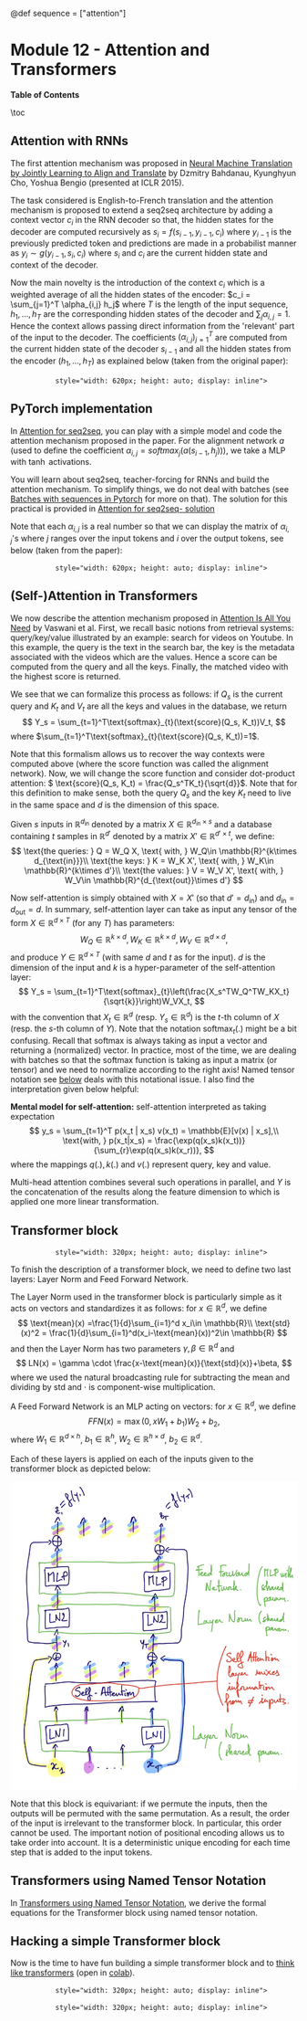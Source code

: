 @def sequence = ["attention"]

# Module 12 - Attention and Transformers

**Table of Contents**

\toc


## Attention with RNNs

The first attention mechanism was proposed in [Neural Machine Translation by Jointly Learning to Align and Translate](https://arxiv.org/abs/1409.0473) by Dzmitry Bahdanau, Kyunghyun Cho, Yoshua Bengio (presented at ICLR 2015).

The task considered is English-to-French translation and the attention mechanism is proposed to extend a seq2seq architecture by adding a context vector $c_i$ in the RNN decoder so that, the hidden states for the decoder are computed recursively as $s_i = f(s_{i-1}, y_{i-1}, c_i)$ where $y_{i-1}$ is the previously predicted token and predictions are made in a probabilist manner as $y_i \sim g(y_{i-1},s_i,c_i)$ where $s_i$ and $c_i$ are the current hidden state and context of the decoder.

Now the main novelty is the introduction of the context $c_i$ which is a weighted average of all the hidden states of the encoder: $c_i = \sum_{j=1}^T \alpha_{i,j} h_j$ where $T$ is the length of the input sequence, $h_1,\dots, h_T$ are the corresponding hidden states of the decoder and $\sum_j \alpha_{i,j}=1$. Hence the context allows passing direct information from the 'relevant' part of the input to the decoder. The coefficients $(\alpha_{i,j})_{j=1}^T$ are computed from the current hidden state of the decoder $s_{i-1}$ and all the hidden states from the encoder $(h_1, \dots, h_T)$ as explained below (taken from the original paper):


~~~<img src="/modules/extras/attention/attention_bahdanau.png"
           style="width: 620px; height: auto; display: inline">
~~~

## PyTorch implementation

In [Attention for seq2seq](https://github.com/dataflowr/notebooks/blob/master/Module12/12_seq2seq_attention.ipynb), you can play with a simple model and code the attention mechanism proposed in the paper. For the alignment network $a$ (used to define the coefficient $\alpha_{i,j} = softmax_{j}(a(s_{i-1},h_j))$), we take a MLP with $\tanh$ activations. 

You will learn about seq2seq, teacher-forcing for RNNs and build the attention mechanism. To simplify things, we do not deal with batches (see [Batches with sequences in Pytorch](/modules/11c-batches-with-sequences) for more on that). The solution for this practical is provided in [Attention for seq2seq- solution](https://github.com/dataflowr/notebooks/blob/master/Module12/12_seq2seq_attention_solution.ipynb)


Note that each $\alpha_{i,j}$ is a real number so that we can display the matrix of $\alpha_{i,j}$'s where $j$ ranges over the input tokens and $i$ over the output tokens, see below (taken from the paper):

~~~<img src="/modules/extras/attention/attention_translate.jpeg"
           style="width: 620px; height: auto; display: inline">
~~~

## (Self-)Attention in Transformers

We now describe the attention mechanism proposed in [Attention Is All You Need](https://arxiv.org/abs/1706.03762) by Vaswani et al. First, we recall basic notions from retrieval systems: query/key/value illustrated by an example: search for videos on Youtube. In this example, the query is the text in the search bar, the key is the metadata associated with the videos which are the values. Hence a score can be computed from the query and all the keys. Finally, the matched video with the highest score is returned.

We see that we can formalize this process as follows: if $Q_s$ is the current query and $K_t$ and $V_t$ are all the keys and values in the database, we return $$
Y_s = \sum_{t=1}^T\text{softmax}_{t}(\text{score}(Q_s, K_t))V_t, 
$$
where $\sum_{t=1}^T\text{softmax}_{t}(\text{score}(Q_s, K_t))=1$.

Note that this formalism allows us to recover the way contexts were computed above (where the score function was called the alignment network). Now, we will change the score function and consider dot-product attention:
$ \text{score}(Q_s, K_t) = \frac{Q_s^TK_t}{\sqrt{d}}$. Note that for this definition to make sense, both the query $Q_s$ and the key $K_t$ need to live in the same space and $d$ is the dimension of this space.

Given $s$ inputs in $\mathbb{R}^{d_{\text{in}}}$ denoted by a matrix $X\in \mathbb{R}^{d_{\text{in}}\times s}$ and a database containing $t$ samples in $\mathbb{R}^{d'}$ denoted by a matrix $X'\in \mathbb{R}^{d'\times t}$, we define:
$$
\text{the queries: } Q = W_Q X, \text{ with, } W_Q\in \mathbb{R}^{k\times d_{\text{in}}}\\
\text{the keys: } K = W_K X', \text{ with, } W_K\in \mathbb{R}^{k\times d'}\\
\text{the values: } V = W_V X', \text{ with, } W_V\in \mathbb{R}^{d_{\text{out}}\times d'}
$$

Now self-attention is simply obtained with $X=X'$ (so that $d'=d_{\text{in}}$) and $d_{\text{in}} = d_{\text{out}} = d$. In summary, self-attention layer can take as input any tensor of the form $X \in \mathbb{R}^{d\times T}$ (for any $T$) has parameters: 
$$
W_Q\in \mathbb{R}^{k\times d}, W_K\in \mathbb{R}^{k\times d}, W_V\in \mathbb{R}^{d\times d},
$$ 
and produce $Y \in \mathbb{R}^{d\times T}$ (with same $d$ and $t$ as for the input). $d$ is the dimension of the input and $k$ is a hyper-parameter of the self-attention layer:
$$
Y_s = \sum_{t=1}^T\text{softmax}_{t}\left(\frac{X_s^TW_Q^TW_KX_t}{\sqrt{k}}\right)W_VX_t,
$$
with the convention that $X_t\in \mathbb{R}^d$ (resp. $Y_s\in \mathbb{R}^d$) is the $t$-th column of $X$ (resp. the $s$-th column of $Y$). Note that the notation $\text{softmax}_{t}(.)$ might be a bit confusing. Recall that $\text{softmax}$ is always taking as input a vector and returning a (normalized) vector. In practice, most of the time, we are dealing with batches so that the $\text{softmax}$ function is taking as input a matrix (or tensor) and we need to normalize according to the right axis! Named tensor notation see [below](#transformers_using_named_tensor_notation) deals with this notational issue. I also find the interpretation given below helpful:

**Mental model for self-attention:** self-attention interpreted as taking expectation
$$
y_s = \sum_{t=1}^T p(x_t | x_s) v(x_t) = \mathbb{E}[v(x) | x_s],\\
\text{with, } p(x_t|x_s) = \frac{\exp(q(x_s)k(x_t))}{\sum_{r}\exp(q(x_s)k(x_r))},
$$
where the mappings $q(.), k(.)$ and $v(.)$ represent query, key and value.

Multi-head attention combines several such operations in parallel, and $Y$ is the concatenation of the results along the feature dimension to which is applied one more linear transformation.


## Transformer block


~~~<img src="/modules/extras/attention/block_transformer.png"
           style="width: 320px; height: auto; display: inline">
~~~

To finish the description of a transformer block, we need to define two last layers: Layer Norm and Feed Forward Network.

The Layer Norm used in the transformer block is particularly simple as it acts on vectors and standardizes it as follows: for $x\in \mathbb{R}^d$, we define
$$
\text{mean}(x) =\frac{1}{d}\sum_{i=1}^d x_i\in \mathbb{R}\\
\text{std}(x)^2 = \frac{1}{d}\sum_{i=1}^d(x_i-\text{mean}(x))^2\in \mathbb{R}
$$
and then the Layer Norm has two parameters $\gamma, \beta\in \mathbb{R}^d$ and 
$$
LN(x) = \gamma \cdot \frac{x-\text{mean}(x)}{\text{std}(x)}+\beta,
$$
where we used the natural broadcasting rule for subtracting the mean and dividing by std and $\cdot$ is component-wise multiplication.

A Feed Forward Network is an MLP acting on vectors: for $x\in \mathbb{R}^d$, we define $$
FFN(x) = \max(0,xW_1+b_1)W_2+b_2,
$$
where $W_1\in \mathbb{R}^{d\times h}$, $b_1\in \mathbb{R}^h$, $W_2\in \mathbb{R}^{h\times d}$, $b_2\in \mathbb{R}^d$.

Each of these layers is applied on each of the inputs given to the transformer block as depicted below:

![](/modules/extras/attention/dessin.jpg)

Note that this block is equivariant: if we permute the inputs, then the outputs will be permuted with the same permutation. As a result, the order of the input is irrelevant to the transformer block. In particular, this order cannot be used.
The important notion of positional encoding allows us to take order into account. It is a deterministic unique encoding for each time step that is added to the input tokens.

## Transformers using Named Tensor Notation

In [Transformers using Named Tensor Notation](https://hackmd.io/@mlelarge/HkVlvrc8j), we derive the formal equations for the Transformer block using named tensor notation.




## Hacking a simple Transformer block

Now is the time to have fun building a simple transformer block and to [think like transformers](https://github.com/dataflowr/notebooks/blob/master/Module12/GPT_hist.ipynb) (open in [colab](https://colab.research.google.com/github/dataflowr/notebooks/blob/master/Module12/GPT_hist.ipynb)).

~~~<img src="/modules/extras/attention/attention_matrix.png"
           style="width: 320px; height: auto; display: inline">
~~~

~~~<img src="/modules/extras/attention/attention_matrix2.png"
           style="width: 320px; height: auto; display: inline">
~~~